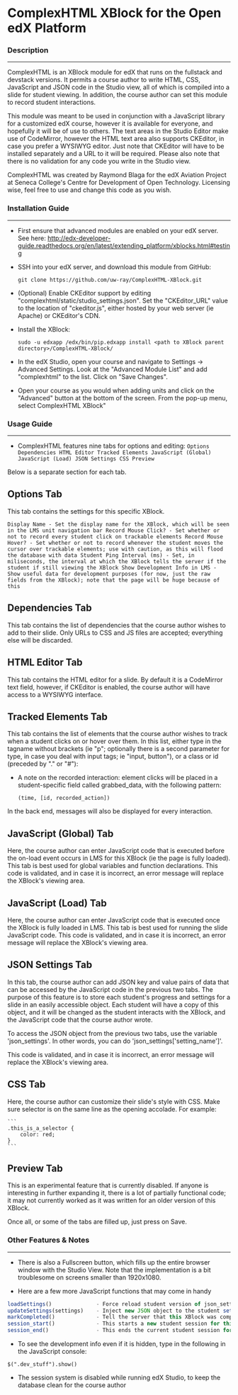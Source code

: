 # ComplexHTML XBlock for the Open edX Platform

### Description
---------------

ComplexHTML is an XBlock module for edX that runs on the fullstack and devstack versions. It permits a course author to write HTML, CSS, JavaScript and JSON code in the Studio view, all of which is compiled into a slide for student viewing. In addition, the course author can set this module to record student interactions.

This module was meant to be used in conjunction with a JavaScript library for a customized edX course, however it is available for everyone, and hopefully it will be of use to others. The text areas in the Studio Editor make use of CodeMirror, however the HTML text area also supports CKEditor, in case you prefer a WYSIWYG editor. Just note that CKEditor will have to be installed separately and a URL to it will be required. Please also note that there is no validation for any code you write in the Studio view.

ComplexHTML was created by Raymond Blaga for the edX Aviation Project at Seneca College's Centre for Development of Open Technology. Licensing wise, feel free to use and change this code as you wish.

### Installation Guide
----------------------

* First ensure that advanced modules are enabled on your edX server. See here: http://edx-developer-guide.readthedocs.org/en/latest/extending_platform/xblocks.html#testing

* SSH into your edX server, and download this module from GitHub:

    `git clone https://github.com/uw-ray/ComplexHTML-XBlock.git`

* (Optional) Enable CKEditor support by editing "complexhtml/static/studio_settings.json". Set the "CKEditor_URL" value to the location of "ckeditor.js", either hosted by your web server (ie Apache) or CKEditor's CDN.
 
* Install the XBlock:

    `sudo -u edxapp /edx/bin/pip.edxapp install <path to XBlock parent directory>/ComplexHTML-XBlock/`

* In the edX Studio, open your course and navigate to Settings -> Advanced Settings. Look at the "Advanced Module List" and add "complexhtml" to the list. Click on "Save Changes". 

* Open your course as you would when adding units and click on the "Advanced" button at the bottom of the screen. From the pop-up menu, select ComplexHTML XBlock"

### Usage Guide
---------------

* ComplexHTML features nine tabs for options and editing:
`
Options
Dependencies
HTML Editor
Tracked Elements
JavaScript (Global)
JavaScript (Load)
JSON Settings
CSS
Preview
`

Below is a separate section for each tab.

## Options Tab

This tab contains the settings for this specific XBlock.

`
Display Name - Set the display name for the XBlock, which will be seen in the LMS unit navigation bar
Record Mouse Click? - Set whether or not to record every student click on trackable elements
Record Mouse Hover? - Set whether or not to record whenever the student moves the cursor over trackable elements; use with caution, as this will flood the database with data
Student Ping Interval (ms) - Set, in miliseconds, the interval at which the XBlock tells the server if the student if still viewing the XBlock
Show Development Info in LMS - Show useful data for development purposes (for now, just the raw fields from the XBlock); note that the page will be huge because of this
`

## Dependencies Tab

This tab contains the list of dependencies that the course author wishes to add to their slide. Only URLs to CSS and JS files are accepted; everything else will be discarded.

## HTML Editor Tab

This tab contains the HTML editor for a slide. By default it is a CodeMirror text field, however, if CKEditor is enabled, the course author will have access to a WYSIWYG interface.

## Tracked Elements Tab

This tab contains the list of elements that the course author wishes to track when a student clicks on or hover over them. In this list, either type in the tagname without brackets (ie "p"; optionally there is a second parameter for type, in case you deal with input tags; ie "input, button"), or a class or id (preceded by "." or "#"):

* A note on the recorded interaction: element clicks will be placed in a student-specific field called grabbed_data, with the following pattern: 

    `(time, [id, recorded_action])`

In the back end, messages will also be displayed for every interaction.

## JavaScript (Global) Tab

Here, the course author can enter JavaScript code that is executed before the on-load event occurs in LMS for this XBlock (ie the page is fully loaded). This tab is best used for global variables and function declarations. This code is validated, and in case it is incorrect, an error message will replace the XBlock's viewing area.

## JavaScript (Load) Tab

Here, the course author can enter JavaScript code that is executed once the XBlock is fully loaded in LMS. This tab is best used for running the slide JavaScript code. This code is validated, and in case it is incorrect, an error message will replace the XBlock's viewing area.

## JSON Settings Tab

In this tab, the course author can add JSON key and value pairs of data that can be accessed by the JavaScript code in the previous two tabs. The purpose of this feature is to store each student's progress and settings for a slide in an easily accessible object. Each student will have a copy of this object, and it will be changed as the student interacts with the XBlock, and the JavaScript code that the course author wrote.

To access the JSON object from the previous two tabs, use the variable 'json_settings'. In other words, you can do 'json_settings['setting_name']'.

This code is validated, and in case it is incorrect, an error message will replace the XBlock's viewing area.

## CSS Tab

Here, the course author can customize their slide's style with CSS. Make sure selector is on the same line as the opening accolade. For example:

    ```
    .this_is_a_selector {
        color: red;
    }
    ```

## Preview Tab

This is an experimental feature that is currently disabled. If anyone is interesting in further expanding it, there is a lot of partially functional code; it may not currently worked as it was written for an older version of this XBlock.



Once all, or some of the tabs are filled up, just press on Save.



### Other Features & Notes
------------------

* There is also a Fullscreen button, which fills up the entire browser window with the Studio View. Note that the implementation is a bit troublesome on screens smaller than 1920x1080.

* Here are a few more JavaScript functions that may come in handy

```js
loadSettings()				- Force reload student version of json_settings to json_settings
updateSettings(settings)	- Inject new JSON object to the student settings (ie student-specific copy of json_settings); if settings is blank, just update student settings with json_settings
markCompleted()				- Tell the server that this XBlock was completed by the student
session_start()				- This starts a new student session for this XBlock. Do not call, as it executes on page load.
session_end()				- This ends the current student session for this XBlock. Do not  call, as it executes when the student leaves the page.

```
* To see the development info even if it is hidden, type in the following in the JavaScript console:

`$(".dev_stuff").show()`

* The session system is disabled while running edX Studio, to keep the database clean for the course author